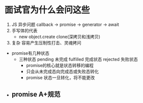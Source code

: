 # 面试官为什么会问这些
1. JS 异步问题 callback -> promise -> generator -> await
2. 手写体的代表
    - new object.create  clone(深拷贝和浅拷贝)
3. 复杂 容易产生压制性打击、灵魂拷问

- promise有几种状态
    - 三种状态 pending 未完成 fulfilled 完成状态 rejected 失败状态
        - promise的核心就是状态转移的编程
        - 只会从未完成态向完成态或失败态转化
        - promise 状态一旦转化，将不能更改
- promise A+规范
    - 